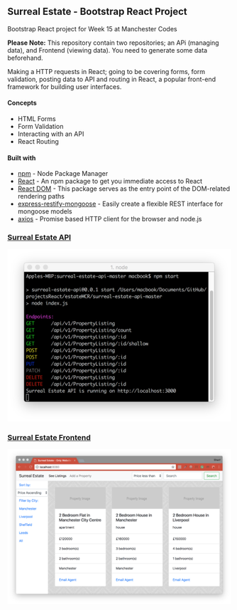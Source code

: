 ## Surreal Estate - Bootstrap React Project
Bootstrap React project for Week 15 at Manchester Codes

<b>Please Note:</b> This repository contain two repositories; an APi (managing data), and Frontend (viewing data). You need to generate some data beforehand.

Making a HTTP requests in React; going to be covering forms, form validation, posting data to API and routing in React, a popular front-end framework for building user interfaces.

#### Concepts
- HTML Forms
- Form Validation
- Interacting with an API
- React Routing

#### Built with
* [npm](https://www.npmjs.com/) - Node Package Manager
* [React](https://www.npmjs.com/package/react) - An npm package to get you immediate access to React
* [React DOM](https://www.npmjs.com/package/react-dom) - This package serves as the entry point of the DOM-related rendering paths
* [express-restify-mongoose](https://github.com/florianholzapfel/express-restify-mongoose) - Easily create a flexible REST interface for mongoose models
* [axios](https://github.com/axios/axios) - Promise based HTTP client for the browser and node.js

### [Surreal Estate API](./surreal-estate-api/README.md)
![API](./surreal-estate-api/img/surreal-estate-api.png "Surreal Estate API")

### [Surreal Estate Frontend](./surreal-estate-frontend/README.md)
![Frontend](./surreal-estate-frontend/img/estate-frontend.png "Surreal Estate Frontend")

